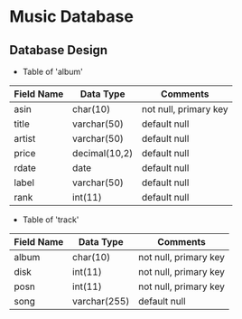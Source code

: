 # Music Database
## Database Design

* Table of 'album'

| Field Name        | Data Type           | Comments  |
| --------- | --------- | ----- |
| asin      | char(10)	 | not null, primary key |
| title      | varchar(50)      |   default null |
| artist | varchar(50)      |    default null |
| price      | decimal(10,2) | default null |
| rdate      | date      |   default null |
| label      | varchar(50) | default null |
| rank      | int(11)      |   default null |

* Table of 'track'

| Field Name        | Data Type           | Comments  |
| --------- | --------- | ----- |
| album      | char(10)	 | not null, primary key |
| disk      | int(11)      |   not null, primary key |
| posn | int(11)      |    not null, primary key |
| song      | varchar(255) | default null |